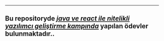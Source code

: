 #
---
Bu repositoryde [*java ve react ile nitelikli yazılımcı geliştirme kampında*](https://www.kodlama.io/p/yazilim-gelistirici-yetistirme-kampi2) yapılan ödevler bulunmaktadır..
---

